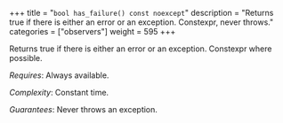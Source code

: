 +++
title = "`bool has_failure() const noexcept`"
description = "Returns true if there is either an error or an exception. Constexpr, never throws."
categories = ["observers"]
weight = 595
+++

Returns true if there is either an error or an exception. Constexpr where possible.

*Requires*: Always available.

*Complexity*: Constant time.

*Guarantees*: Never throws an exception.
